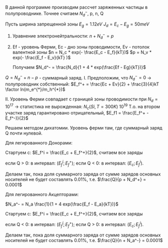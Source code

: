 В данной программе производим рассчет
заряженных частицы в полупроводнике.
Точнее считаем $N_d^-$, p, n, Q

Пусть ширина запрещенной зоны $E_g = 1.12eV$
$J_d = E_c - E_g = 50 meV$

1) Уравнение электронейтральности:
    $n + N_d^-= p$

2) Ef - уровень Ферми, Ec - дно зоны проводимости,
Ev - потолок валентной зоны
    $n = N_c * exp(- \frac{E_c - E_f}{kT})$
    $p = N_v * exp(- \frac{E_f - E_v}{kT} )$

    Получаем $N_d^- = \frac{N_d}{1 + 4 * exp(\frac{Ef - Eg}{kT})}$

 $Q = N_d^- + n - p$ - суммарный заряд.
I. Предположим, что $N_d^- = 0$ -> полупроводник собственный:
    $E_f^+ = \frac{Ec + Ev}{2} + \frac{3}{4}kT \factor ln(m_e^{*}/m_h^{*})$

II. Уровень Ферми совпадает с границей зоны проводимости при
$N_d=10^17$ -> статистика не вырожденная:
    $N_c(Si, T=300K) ~ 10^19$
Т.о. на втором участке заряд гарантировано отрицательный,
    $E_f1 = \frac{E_f^+ - E_f^-)}{2}$

Решаем методом дихатомии. Уровень ферми там, где суммарный заряд Q почти нулевой.

Для легированного Донорами:

Стартуем с: 
$E_f^i = \frac{E_c + E_f^+}{2}$, считаем все заряды

если Q > 0: в интервал: $(E_f^i; E_f^+)$;
если Q < 0: в интервал: $(E_c; E_f^i)$.

Делаем так, пока доля суммарного заряда от сумме зарядов основных носителей
не будет составлять 0.01%, т.е.  $\frac{Q}{p + N_d^+} = 0.0001$

Для легированного Акцепторами:

$N_a^- = N_a \frac{1}{1 + 4 exp(\frac{E_f - E_a}{kT})}$

Стартуем с: 
$E_f^i = \frac{E_c + E_f^+}{2}$, считаем все заряды

если Q < 0: в интервал: $(E_f^i; E_f^+)$;
если Q > 0: в интервал: $(E_c; E_f^i)$.

Делаем так, пока доля суммарного заряда от сумме зарядов основных носителей
не будет составлять 0.01%, т.е.  $\frac{Q}{n + N_a^-} = 0.0001$
